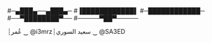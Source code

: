 #─▄███▄──▄███▄─
#▐████████████▌
#─████████████─
#──▀████████▀──
#─────▀██▀─────


┊عُمر ‿ @i3mrz┊سعيد السوري ‿ @SA3ED
